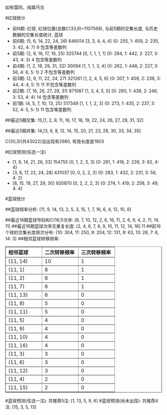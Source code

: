 <!-- 
.. title: 双色球2010025期(2010-03-07)数据分析报告
.. slug: slott-2010025-2010-03-07-report
.. date: 2010-03-08 08:00:00 UTC+08:00
.. tags: Lottery
.. link: 
.. description: 
.. type: text
-->

如有雷同，纯属巧合

<!-- TEASER_END-->

#红球统计

- 前N期: 红球, 红球位置(总数C(33,6)=1107568), 与前5期的交集长度, 与历史数据的交集长度统计, 蓝球
- 前6期: (5, 6, 14, 22, 24, 26) 646014 [3, 3, 4, 4, 4] {0: 255, 1: 459, 2: 235, 3: 42, 4: 7} 9 包含等差数列
- 前5期: (2, 9, 16, 17, 19, 25) 325744 [0, 1, 1, 1, 1] {0: 284, 1: 442, 2: 227, 3: 43, 4: 3} 4 包含等差数列
- 前4期: (1, 2, 18, 29, 31, 32) 30094 [1, 1, 1, 3, 4] {0: 262, 1: 448, 2: 227, 3: 56, 4: 6, 5: 1} 2 不包含等差数列
- 前3期: (2, 9, 11, 22, 24, 27) 321261 [1, 2, 4, 5, 6] {0: 307, 1: 409, 2: 236, 3: 44, 4: 4, 5: 1} 11 不包含等差数列
- 前2期: (7, 16, 26, 27, 29, 31) 871087 [1, 3, 4, 5, 5] {0: 260, 1: 439, 2: 246, 3: 53, 4: 4} 14 包含等差数列
- 前1期: (4, 5, 7, 10, 13, 25) 517349 [1, 1, 1, 2, 3] {0: 273, 1: 435, 2: 237, 3: 52, 4: 5, 5: 1} 11 包含等差数列

##最近5期交集:
15,[1, 2, 9, 11, 16, 17, 18, 19, 22, 24, 26, 27, 29, 31, 32]

##最近5期并集:
14,[3, 6, 8, 12, 14, 15, 20, 21, 23, 28, 30, 33, 34, 35]

C(30,3)(共43022)没出现有2980, 
有效长度是1903

#红球预测(任选一注)

- [1, 9, 14, 21, 26, 33] 154755 [0, 1, 2, 3, 3] {0: 281, 1: 418, 2: 239, 3: 62, 4: 4}
- [3, 6, 17, 22, 24, 28] 431037 [0, 0, 2, 2, 3] {0: 283, 1: 432, 2: 231, 3: 56, 4: 2}
- [8, 15, 19, 27, 29, 30] 920870 [0, 2, 2, 2, 3] {0: 274, 1: 419, 2: 258, 3: 49, 4: 4}

#蓝球统计

##蓝球频率分析:
[11, 9, 14, 13, 2, 5, 3, 15, 1, 7, 16, 6, 4, 12, 10, 8]

##最近16期蓝球号码和C(16,1)次序:
[8, 7, 10, 12, 2, 6, 16, 11, 2, 6, 9, 4, 2, 11, 14, 11]
##最近16期蓝球次序无重复长度:
[2, 4, 6, 7, 8, 9, 10, 11, 12, 14, 16] 11
##前16个球的交集长度频次分布:
{10: 304, 11: 250, 9: 204, 12: 131, 8: 63, 13: 28, 7: 6, 14: 3}
##相邻蓝球转移频率:
<table border="1" class="table table-striped dataframe">
  <thead>
    <tr style="text-align: left;">
      <th style="min-width: 100px;">相邻蓝球</th>
      <th style="min-width: 100px;">二次转移频率</th>
      <th style="min-width: 100px;">三次转移频率</th>
    </tr>
  </thead>
  <tbody>
    <tr>
      <td> (11, 14)</td>
      <td> 10</td>
      <td> 1</td>
    </tr>
    <tr>
      <td>  (11, 1)</td>
      <td>  8</td>
      <td> 1</td>
    </tr>
    <tr>
      <td>  (11, 2)</td>
      <td>  6</td>
      <td> 1</td>
    </tr>
    <tr>
      <td>  (11, 7)</td>
      <td>  6</td>
      <td> 1</td>
    </tr>
    <tr>
      <td> (11, 13)</td>
      <td>  6</td>
      <td> 0</td>
    </tr>
    <tr>
      <td>  (11, 8)</td>
      <td>  5</td>
      <td> 0</td>
    </tr>
    <tr>
      <td> (11, 11)</td>
      <td>  5</td>
      <td> 0</td>
    </tr>
    <tr>
      <td>  (11, 5)</td>
      <td>  4</td>
      <td> 0</td>
    </tr>
    <tr>
      <td>  (11, 9)</td>
      <td>  4</td>
      <td> 0</td>
    </tr>
    <tr>
      <td> (11, 10)</td>
      <td>  4</td>
      <td> 0</td>
    </tr>
    <tr>
      <td> (11, 16)</td>
      <td>  4</td>
      <td> 0</td>
    </tr>
    <tr>
      <td>  (11, 3)</td>
      <td>  3</td>
      <td> 0</td>
    </tr>
    <tr>
      <td>  (11, 6)</td>
      <td>  3</td>
      <td> 0</td>
    </tr>
    <tr>
      <td> (11, 12)</td>
      <td>  3</td>
      <td> 0</td>
    </tr>
    <tr>
      <td>  (11, 4)</td>
      <td>  2</td>
      <td> 0</td>
    </tr>
    <tr>
      <td> (11, 15)</td>
      <td>  2</td>
      <td> 0</td>
    </tr>
  </tbody>
</table>
#蓝球预测(任选一注):
共推荐5注: [1, 13, 5, 9, 6]
#蓝球预测(尚未出现):
共推荐4注: [15, 3, 5, 13]


